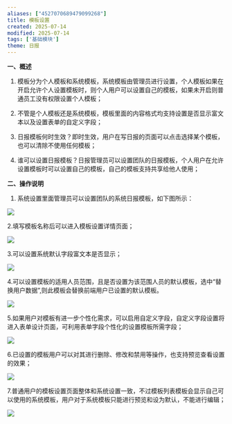```yaml
---
aliases: ["4527070689479099268"]
title: 模板设置
created: 2025-07-14
modified: 2025-07-14
tags: ['基础模块']
theme: 日报
---
```


**一、概述**

1. 模板分为个人模板和系统模板，系统模板由管理员进行设置，个人模板如果在开启允许个人设置模板时，则个人用户可以设置自己的模板，如果未开启则普通员工没有权限设置个人模板；

2. 不管是个人模板还是系统模板，模板里面的内容格式均支持设置是否显示富文本以及设置表单的自定义字段；

3. 日报模板何时生效？即时生效，用户在写日报的页面可以点击选择某个模板，也可以清除不使用任何模板；

4. 谁可以设置日报模板？日报管理员可以设置团队的日报模板，个人用户在允许设置模板时可以设置自己的模板，自己的模板支持共享给他人使用；

**二、操作说明**

1. 系统设置里面管理员可以设置团队的系统日报模板，如下图所示：

![](963d8371a053b2ae06aeec4e31beca2e.jpg)

2.填写模板名称后可以进入模板设置详情页面；

![](716630361ed5ac521873edb487ee15f0.jpg)

3.可以设置系统默认字段富文本是否显示；

![](fb1cc11bdda65ab711989f650f3a57ba.jpg)

4.可以设置模板的适用人员范围，且是否设置为该范围人员的默认模板，选中“替换用户数据”,则此模板会替换前端用户已设置的默认模板。

![](962b957f8cbbec721bd6ae27aa97ef3a.jpg)

5.如果用户对模板有进一步个性化需求，可以启用自定义字段，自定义字段设置将进入表单设计页面，可利用表单字段个性化的设置模板所需字段；

![](7b56f966c80fe573ba444919a50b959f.jpg)

6.已设置的模板用户可以对其进行删除、修改和禁用等操作，也支持预览查看设置的效果；

![](9c114651c118440c83799bd9eed13835.jpg)

7.普通用户的模板设置页面整体和系统设置一致，不过模板列表模板会显示自己可以使用的系统模板，用户对于系统模板只能进行预览和设为默认，不能进行编辑；

![](a33cc82f77c46cb0db379669b568ecd9.jpg)